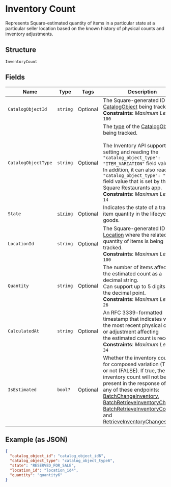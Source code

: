 
# Inventory Count

Represents Square-estimated quantity of items in a particular state at a
particular seller location based on the known history of physical counts and
inventory adjustments.

## Structure

`InventoryCount`

## Fields

| Name | Type | Tags | Description |
|  --- | --- | --- | --- |
| `CatalogObjectId` | `string` | Optional | The Square-generated ID of the<br>[CatalogObject](entity:CatalogObject) being tracked.<br>**Constraints**: *Maximum Length*: `100` |
| `CatalogObjectType` | `string` | Optional | The [type](entity:CatalogObjectType) of the [CatalogObject](entity:CatalogObject) being tracked.<br><br>The Inventory API supports setting and reading the `"catalog_object_type": "ITEM_VARIATION"` field value.<br>In addition, it can also read the `"catalog_object_type": "ITEM"` field value that is set by the Square Restaurants app.<br>**Constraints**: *Maximum Length*: `14` |
| `State` | [`string`](../../doc/models/inventory-state.md) | Optional | Indicates the state of a tracked item quantity in the lifecycle of goods. |
| `LocationId` | `string` | Optional | The Square-generated ID of the [Location](entity:Location) where the related<br>quantity of items is being tracked.<br>**Constraints**: *Maximum Length*: `100` |
| `Quantity` | `string` | Optional | The number of items affected by the estimated count as a decimal string.<br>Can support up to 5 digits after the decimal point.<br>**Constraints**: *Maximum Length*: `26` |
| `CalculatedAt` | `string` | Optional | An RFC 3339-formatted timestamp that indicates when the most recent physical count or adjustment affecting<br>the estimated count is received.<br>**Constraints**: *Maximum Length*: `34` |
| `IsEstimated` | `bool?` | Optional | Whether the inventory count is for composed variation (TRUE) or not (FALSE). If true, the inventory count will not be present in the response of<br>any of these endpoints: [BatchChangeInventory](../../doc/api/inventory.md#batch-change-inventory),<br>[BatchRetrieveInventoryChanges](../../doc/api/inventory.md#batch-retrieve-inventory-changes),<br>[BatchRetrieveInventoryCounts](../../doc/api/inventory.md#batch-retrieve-inventory-counts), and<br>[RetrieveInventoryChanges](../../doc/api/inventory.md#retrieve-inventory-changes). |

## Example (as JSON)

```json
{
  "catalog_object_id": "catalog_object_id6",
  "catalog_object_type": "catalog_object_type6",
  "state": "RESERVED_FOR_SALE",
  "location_id": "location_id4",
  "quantity": "quantity6"
}
```

